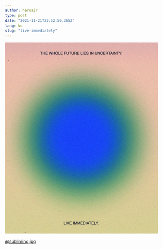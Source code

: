 ```yaml
---
author: haruair
type: post
date: "2021-11-21T23:52:50.365Z"
lang: ko
slug: "live-immediately"
---
```


![THE WHOLE FUTURE LIES IN UNCERTAINTY: LIVE IMMEDIATELY.](./live-immediately.jpg)

<span style="display: none">THE WHOLE FUTURE LIES IN UNCERTAINTY: LIVE IMMEDIATELY.</span>

[@subliming.jpg](https://www.facebook.com/1485795608366017/photos/a.1488386608106917/2550307608581473)

